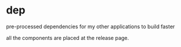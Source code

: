 # dep
pre-processed dependencies for my other applications to build faster

all the components are placed at the release page.
